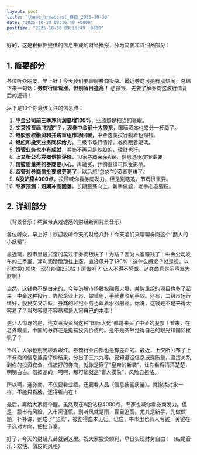 ```yaml
---
layout: post
title: "theme_broadcast_券商_2025-10-30"
date: "2025-10-30 09:16:49 +0800"
posttime: "2025-10-30 09:16:49 +0800"
---
```


好的，这是根据你提供的信息生成的财经播报，分为简要和详细两部分：

## 1. 简要部分

各位听众朋友，早上好！今天我们要聊聊券商板块。最近券商可是有点热闹，总结下来一句话：**券商行情看涨，但别盲目追高！** 想挣钱，先要了解券商这波行情背后的逻辑！

以下是10个你最该关注的信息点：

1.  **中金公司前三季净利润暴增130%**，业绩那是相当的亮眼。
2.  **文莱投资局“抄底”？，现身中金前十大股东**，国际资本也来分一杯羹了。
3.  **港股股权融资和并购重组市场回暖**，中金这类投行躺着也赚钱。
4.  **经纪和投资业务同样给力**，二级市场行情好，券商跟着喝汤。
5.  **资管业务也小有成就**，券商不再只是炒股的，理财也行。
6.  **上交所公布券商信披评价**，10家券商荣获A级，信息透明度很重要。
7.  **信披质量差的券商要小心**，再融资、并购重组可能受影响。
8.  **监管对券商信批要求更高了**，以后想“忽悠”投资者更难了。
9.  **A股站稳4000点**，投顾喊你看券商发力，但是别瞎追，节奏很重要。
10. **专家预测：短期冲高回落**，长期震荡向上，新手做题，老手心态要稳。

## 2. 详细部分

（背景音乐：稍微带点戏谑感的财经新闻背景音乐）

各位听众，早上好！欢迎收听今天的财经八卦！今天咱们来聊聊券商这个“磨人的小妖精”。

最近啊，股市里最兴奋的莫过于券商板块了！为啥？因为人家赚钱了！中金公司发布的三季报，净利润蹭蹭蹭往上涨，直接飙升了130%！这什么概念？就是说，以前你投100块，现在能赚230块！厉害吧？ 让人不得不感慨，这券商真是闷声发大财啊！

当然，这钱也不是白来的。今年港股市场股权融资火爆，并购重组的项目也多了起来，中金这种投行，靠帮企业上市、做重组，手续费收到手软。还有，二级市场行情好，股民交易活跃，券商的经纪业务也跟着水涨船高。你说，这钱是不是来得太容易了？当然容易不容易都是人家自己的本事！

更让人惊讶的是，连文莱投资局这种“国际大佬”都跑来买了中金的股票！看来，在老外眼里，中国的券商还是挺有投资价值的。是不是突然觉得自己的眼光和国际接轨了？

不过，大家也别光顾着眼红。券商行业内部也是有差距的。最近，上交所公布了上市券商的信息披露评价结果，分出了三六九等。要知道这信息披露质量，直接关系到你的投资安全。信披好的券商，就像是穿了“皇帝的新装”，让你看得清清楚楚，明明白白。信披差的，呵呵，那可能就是“盲人摸象”，风险自担咯。

所以啊，选券商，不仅要看业绩，还要看人品（信息披露质量）。就像找对象一样，不能只看脸，还得看内在！

最后，再给大家提个醒。虽然现在A股站稳4000点，专家也喊你看券商发力。但是，股市有风险，入市需谨慎。别听风就是雨，盲目追高。尤其是新手，先做做题，补补课，别成了“韭菜”，被割得血本无归。记住，牛市里也有人亏钱，关键在于选对方向，把控节奏。

好了，今天的财经八卦就到这里。祝大家投资顺利，早日实现财务自由！（结尾音乐：欢快、俏皮的风格）